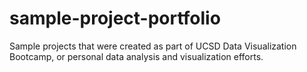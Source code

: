 # sample-project-portfolio
Sample projects that were created as part of UCSD Data Visualization Bootcamp, or personal data analysis and visualization efforts.
